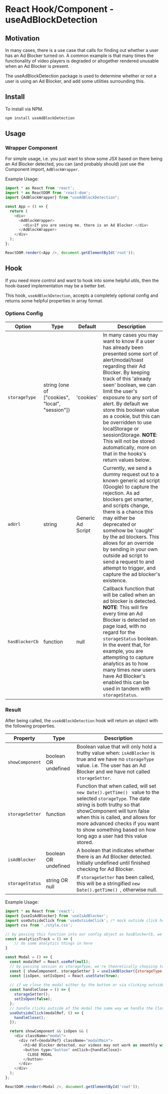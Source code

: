 # React Hook/Component - useAdBlockDetection

## Motivation

In many cases, there is a use case that calls for finding out whether a user has an Ad Blocker turned on.  A common example is that many times the functionality of video players is degraded or altogether rendered unusable when an Ad Blocker is present.

The useAdBlockDetection package is used to determine whether or not a user is using an Ad Blocker, and add some utilities surrounding this.
## Install
To install via NPM.
```bash
npm install useAdBlockDetection
```
## Usage
### Wrapper Component
For simple usage, i.e. you just want to show some JSX based on there being an Ad Blocker detected, you can (and probably should) just use the Component import, `AdBlockWrapper`.

Example Usage:

```javascript
import * as React from 'react';
import * as ReactDOM from 'react-dom';
import {AdBlockWrapper} from "useAdBlockDetection";

const App = () => {
  return (
    <div>
      <AdBlockWrapper>
        <div>If you are seeing me, there is an Ad Blocker.</div>
      </AdBlockWrapper>
    </div>
  );
};

ReactDOM.render(<App />, document.getElementById('root'));
```
## Hook

If you need more control and want to hook into some helpful utils, then the hook-based implementation may be a better bet.

This hook, ```useAdBlockDetection```, accepts a completely optional config and returns some helpful properties in array format.
### Options Config

Option | Type | Default | Description
------------ | ------------- | ------------- | -------------
```storageType``` | string (one of ["cookies", "local", "session"]) | 'cookies' | In many cases you may want to know if a user has already been presented some sort of alert/modal/toast regarding their Ad Blocker.  By keeping track of this 'already seen' boolean, we can limit the user's exposure to any sort of alert.  By default we store this boolean value as a cookie, but this can be overridden to use localStorage or sessionStorage.  **NOTE**: This will not be stored automatically, more on that in the hooks's return values below.
```adUrl``` | string | Generic Ad Script | Currently, we send a dummy request out to a known generic ad script (Google) to capture the rejection.  As ad blockers get smarter, and scripts change, there is a chance this may either be deprecated or somehow be 'caught' by the ad blockers.  This allows for an override by sending in your own outside ad script to send a request to and attempt to trigger, and capture the ad blocker's existence.  
```hasBlockerCb``` | function | null | Callback function that will be called when an ad blocker is detected.  **NOTE**: This will fire every time an Ad Blocker is detected on page load, with no regard for the ```storageStatus``` boolean.  In the event that, for example, you are attempting to capture analytics as to how many times *new* users have Ad Blocker's enabled this can be used in tandem with ```storageStatus```.

### Result

After being called, the ```useAdBlockDetection``` hook will return an object with the following properties.

Property | Type | Description
------------ | ------------- | ------------- 
```showComponent``` | boolean OR undefined | Boolean value that will only hold a truthy value when: ```isAdBlocker``` is true  and we have no ```storageType``` value. i.e. The user has an Ad Blocker and we have not called ```storageSetter```.
```storageSetter``` | function | Function that when called, will set  ```new Date().getTime() ``` value to the selected ```storageType```.  The date string is both truthy so that showComponent will turn false when this is called, and allows for more advanced checks if you want to show something based on how long ago a user had this value stored.
```isAdBlocker``` | boolean OR undefined | A boolean that indicates whether there is an Ad Blocker detected.  Initially undefined until finished checking for Ad Blocker.
```storageStatus``` | string OR null |  If ```storageSetter``` has been called, this will be a stringified ```new Date().getTime() ```, otherwise null.

Example Usage:

```javascript
import * as React from 'react';
import {useIsAdBlocker} from 'useIsAdBlocker';
import useOutsideClick from 'useOutsideClick'; /* mock outside click hook */
import css from './style.css';

// by passing this function into our config object as hasBlockerCb, we call this each time that the useIsAdBlocker hook sees an Ad Blocker and fire off our analytics capturing in the process
const analyticsTrack = () => {
    // do some analytics things in here
}

const Modal = () => {
  const modalRef = React.useRef(null);
  // by passing session as storageType, we're theoretically choosing to show this modal every time the user closes this browser tab and re-opens the url in that browser - using 'local' or the default 'cookies' would have a longer term effect on when to show.
  const { showComponent, storageSetter } = useIsAdBlocker({storageType: 'session', hasBlockerCb: analyticsTrack});
  const [isOpen, setIsOpen] = React.useState(true);
  
  // if we close the modal either by the button or via clicking outside, track that we have shown our user that the site may not run as smoothly with an Ad Blocker so we do not show them it again.
  const handleClose = () => {
    storageSetter();
    setIsOpen(false);
  };
  // handle clicks outside of the modal the same way we handle the Close Modal button
  useOutsideClick(modalRef, () => {
    handleClose();
  });

  return showComponent && isOpen && (
    <div className="modal">
      <div ref={modalRef} className="modalMain">
        <h1>Ad Blocker detected, our videos may not work as smoothly with this enabled.</h1>
        <button type="button" onClick={handleClose}>
          CLOSE MODAL
        </button>
      </div>
    </div>
  );
};

ReactDOM.render(<Modal />, document.getElementById('root'));

```



